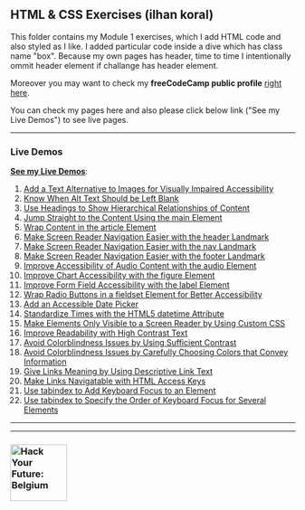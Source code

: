 ## HTML & CSS Exercises (ilhan koral)

This folder contains my Module 1 exercises, which I add HTML code and also styled as I like. I added particular code inside a dive which has class name "box". Because my own pages has header, time to time I intentionally ommit header element if challange has header element.

Moreover you may want to check my **freeCodeCamp public profile** [right here](https://www.freecodecamp.org/ilhankoral).

You can check my pages here and also please click below link ("See my Live Demos") to see live pages. 

---

### Live Demos

[__See my Live Demos__](https://ikoral.github.io/HTML-CSS-GitHub/homework/module-exercices):

1. [Add a Text Alternative to Images for Visually Impaired Accessibility](./01-add-a-text-alternative.html)
1. [Know When Alt Text Should be Left Blank](./02-alt-text-should-be-left.html)
1. [Use Headings to Show Hierarchical Relationships of Content](./03-use-headings-hierarchical.html)
1. [Jump Straight to the Content Using the main Element](./04-jump-content-using-main.html)
1. [Wrap Content in the article Element](./05-wrap-content-in-article.html)
1. [Make Screen Reader Navigation Easier with the header Landmark](./06-screen-reader-easy-with-header.html)
1. [Make Screen Reader Navigation Easier with the nav Landmark](./07-screen-reader-easy-with-nav.html)
1. [Make Screen Reader Navigation Easier with the footer Landmark](./08-screen-reader-easy-with-footer.html)
1. [Improve Accessibility of Audio Content with the audio Element](./09-improve-accessibility-with-audio-element.html)
1. [Improve Chart Accessibility with the figure Element](./10-add-figure-element.html)
1. [Improve Form Field Accessibility with the label Element](./11-improve-form-with-label-using-for.html)
1. [Wrap Radio Buttons in a fieldset Element for Better Accessibility](./12-wrap-radio-with-fieldset.html)
1. [Add an Accessible Date Picker](./13-add-date-picker.html)
1. [Standardize Times with the HTML5 datetime Attribute](./)
1. [Make Elements Only Visible to a Screen Reader by Using Custom CSS](./)
1. [Improve Readability with High Contrast Text](/.)
1. [Avoid Colorblindness Issues by Using Sufficient Contrast](/.)
1. [Avoid Colorblindness Issues by Carefully Choosing Colors that Convey Information](/.)
1. [Give Links Meaning by Using Descriptive Link Text](/.)
1. [Make Links Navigatable with HTML Access Keys](/.)
1. [Use tabindex to Add Keyboard Focus to an Element](/.)
1. [Use tabindex to Specify the Order of Keyboard Focus for Several Elements](/.)


---
---
### <a href="https://hackyourfuture.be" target="_blank"><img src="https://user-images.githubusercontent.com/18554853/63941625-4c7c3d00-ca6c-11e9-9a76-8d5e3632fe70.jpg" width="100" height="100" alt="Hack Your Future: Belgium"></img></a>
